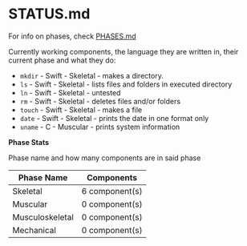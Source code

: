 STATUS.md
===

For info on phases, check [PHASES.md](PHASES.md)

Currently working components, the language they are written in, their current phase and what they do:

* `mkdir`    - Swift - Skeletal - makes a directory.
* `ls`       - Swift - Skeletal - lists files and folders in executed directory
* `ln`       - Swift - Skeletal - untested
* `rm`       - Swift - Skeletal - deletes files and/or folders
* `touch`    - Swift - Skeletal - makes a file
* `date`     - Swift - Skeletal - prints the date in one format only
* `uname`    -   C   - Muscular - prints system information

**Phase Stats**

Phase name and how many components are in said phase

| Phase Name       | Components       |
| ---------------- | ---------------- |
| Skeletal         |  6 component(s)  |
| Muscular         |  0 component(s)  |
| Musculoskeletal  |  0 component(s)  |
| Mechanical       |  0 component(s)  |
